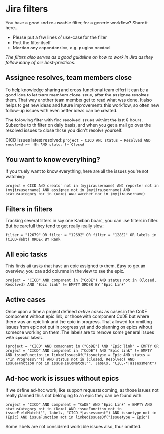 # Jira filters

You have a good and re-useable filter, for a generic workflow? Share it here...

* Please put a few lines of use-case for the filter
* Post the filter itself
* Mention any dependencies, e.g. plugins needed

_The filters also serves as a good guideline on how to work in Jira as they follow many of our best-practices_.

## Assignee resolves, team members close

To help knowledge sharing and cross-functional team effort it can be a good idea to let team members close issue, after the assignee resolves them.
That way another team member get to read what was done. It also helps to get new ideas and future improvements this workflow, so often new follow-up issues with even better ideas can be created.

The following filter with find resolved issues withint the last 8 hours. Subscribe to th filter on daily basis, and when you get a mail go over the resolved issues to close those you didn't resolve yourself.

CICD issues latest resolved: `project = CICD AND status = Resolved AND resolved >= -8h AND status != Closed`

## You want to know everything?

If you truely want to know everything, here are all the issues you're not watching:

`project = CICD AND creator not in (myjirausername) AND reporter not in (myjirausername) AND assignee not in (myjirausername) AND statusCategory not in (Done) AND watcher not in (myjirausername)`

## Filters in filters

Tracking several filters in say one Kanban board, you can use filters in filter. But be carefull they tend to get really really slow:

`filter = "12679" OR filter = "12692" OR filter = "12832" OR labels in (CICD-debt) ORDER BY Rank`

## All epic tasks

This finds all tasks that have an epic assigned to them. Easy to get an overview, you can add columns in the view to see the epic.

`project = "CICD" AND component in ("CoDE") AND status not in (Closed, Resolved) AND "Epic link" != EMPTY ORDER BY "Epic Link"`

## Active cases

Once upon a time a project defined _active cases_ as cases in the CoDE component without epic link, or those with component CoDE but where there was an epic link and the epic in progress.
That allowed for omitting issues from epic not put in progress yet and do planning on epics wihout someone working on them.
The labels are to remove some general issues with special labels.

`(project = "CICD" AND component in ("CoDE") AND "Epic link" = EMPTY OR project = "CICD" AND component in ("CoDE") AND "Epic Link" != EMPTY AND issueFunction in linkedIssuesOf("issuetype = Epic AND status = \"In Progress\"")) AND status not in (Closed, Resolved) AND issueFunction not in issueFieldMatch("", labels, "CICD-*|assessment")`

## Ad-hoc work is issues without epics

If we define ad-hoc work, like support requests coming, as those issues not really planned thus not belonging to an epic they can be found with:

`project = "CICD" AND component = "CoDE" AND "Epic Link" = EMPTY AND statusCategory not in (Done) AND issueFunction not in issueFieldMatch("", labels, "CICD-*|assessment") AND issuetype not in (Epic) AND issueFunction not in linkedIssuesOf("issuetype = Epic")`

Some labels are not considered workable issues also, thus omitted.

